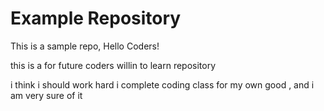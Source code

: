 # Example Repository
This is a sample repo, Hello Coders!

this is a for future coders willin to learn repository 

i think i should work hard i complete coding class for my own good , and i am very sure of it
